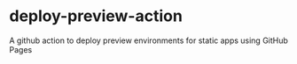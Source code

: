 # deploy-preview-action
A github action to deploy preview environments for static apps using GitHub Pages
